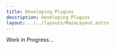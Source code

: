 ```yaml
---
title: Developing Plugins
description: Developing Plugins
layout: ../../layouts/MainLayout.astro
---
```


Work in Progress...
